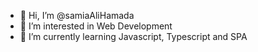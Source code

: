 - 👋 Hi, I’m @samiaAliHamada
- 👀 I’m interested in Web Development
- 🌱 I’m currently learning Javascript, Typescript and SPA

<!---
samiaAliHamada/samiaAliHamada is a ✨ special ✨ repository because its `README.md` (this file) appears on your GitHub profile.
You can click the Preview link to take a look at your changes.
--->
